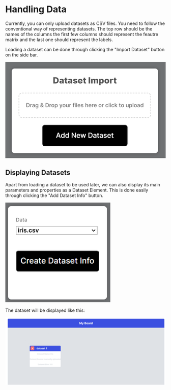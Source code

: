 # Handling Data

Currently, you can only upload datasets as CSV files. You need to follow the conventional way of representing datasets. The top row should be the names of the columns the first few columns should represent the feautre matrix and the last one should represent the labels.

Loading a dataset can be done through clicking the "Import Dataset" button on the side bar.


![](../images/dataset.png)

## Displaying Datasets

Apart from loading a dataset to be used later, we can also display its main parameters and properties as a Dataset Element. This is done easily through clicking the "Add Dataset Info" button.


![](../images/dataset_info.png)

The dataset will be displayed like this:


![](../images/dataset_ready.png)